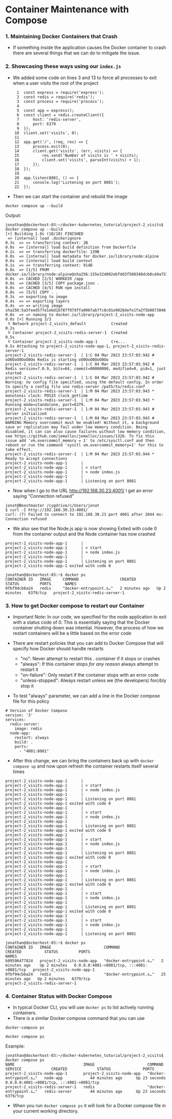 # Container Maintenance with Compose

### 1. Maintaining Docker Containers that Crash

- If something inside the application causes the Docker container to crash there are several things that we can do to mitigate the issue.

### 2. Showcasing these ways using our `index.js` 

- We added some code on lines 3 and 13 to force all processes to exit when a user visits the root of the project

```
     1  const express = require('express');
     2  const redis = require('redis');
     3  const process = require('process');
     4
     5  const app = express();
     6  const client = redis.createClient({
     7      host: 'redis-server',
     8      port: 6379
     9  });
    10  client.set('visits', 0);
    11
    12  app.get('/', (req, res) => {
    13      process.exit(0);
    14      client.get('visits', (err, visits) => {
    15          res.send('Number of visits is ' + visits);
    16          client.set('visits', parseInt(visits) + 1);
    17      });
    18  });
    19
    20  app.listen(8081, () => {
    21      console.log('Listening on port 8081');
    22  });
```

- Then we can start the container and rebuild the image

```
docker compose up --build
```

Output:

```
jonathan@dockerhost-03:~/docker-kubernetes_tutorial/project-2_visits$ docker compose up --build
[+] Building 1.8s (10/10) FINISHED
 => [internal] load .dockerignore                                                            0.3s  => => transferring context: 2B                                                              0.0s  => [internal] load build definition from Dockerfile                                         0.2s  => => transferring dockerfile: 139B                                                         0.0s  => [internal] load metadata for docker.io/library/node:alpine                               0.6s  => [internal] load build context                                                            0.1s  => => transferring context: 914B                                                            0.0s  => [1/5] FROM docker.io/library/node:alpine@sha256:155e324802ebfdd3f508340dcb0cd4a7510f859  0.0s  => CACHED [2/5] WORKDIR /app                                                                0.0s  => CACHED [3/5] COPY package.json .                                                         0.0s  => CACHED [4/5] RUN npm install                                                             0.0s  => [5/5] COPY . .                                                                           0.3s  => exporting to image                                                                       0.4s  => => exporting layers                                                                      0.4s  => => writing image sha256:5a5feed577e1ebd1b787f07dffa006fab7fc8c01e9028defe1fa2f5b0873046  0.0s  => => naming to docker.io/library/project-2_visits-node-app                                 0.0s [+] Running 3/3
 ⠿ Network project-2_visits_default           Created                                        0.2s  
 ⠿ Container project-2_visits-redis-server-1  Created                                        0.5s  
 ⠿ Container project-2_visits-node-app-1      Cre...                                         0.5s Attaching to project-2_visits-node-app-1, project-2_visits-redis-server-1
project-2_visits-redis-server-1  | 1:C 04 Mar 2023 23:57:03.942 # oO0OoO0OoO0Oo Redis is starting oO0OoO0OoO0Oo
project-2_visits-redis-server-1  | 1:C 04 Mar 2023 23:57:03.942 # Redis version=7.0.9, bits=64, commit=00000000, modified=0, pid=1, just started
project-2_visits-redis-server-1  | 1:C 04 Mar 2023 23:57:03.942 # Warning: no config file specified, using the default config. In order to specify a config file use redis-server /path/to/redis.conf
project-2_visits-redis-server-1  | 1:M 04 Mar 2023 23:57:03.943 * monotonic clock: POSIX clock_gettime
project-2_visits-redis-server-1  | 1:M 04 Mar 2023 23:57:03.943 * Running mode=standalone, port=6379.
project-2_visits-redis-server-1  | 1:M 04 Mar 2023 23:57:03.943 # Server initialized
project-2_visits-redis-server-1  | 1:M 04 Mar 2023 23:57:03.943 # WARNING Memory overcommit must be enabled! Without it, a background save or replication may fail under low memory condition. Being disabled, it can can also cause failures without low memory condition, see https://github.com/jemalloc/jemalloc/issues/1328. To fix this issue add 'vm.overcommit_memory = 1' to /etc/sysctl.conf and then reboot or run the command 'sysctl vm.overcommit_memory=1' for this to take effect.
project-2_visits-redis-server-1  | 1:M 04 Mar 2023 23:57:03.944 * Ready to accept connections
project-2_visits-node-app-1      |
project-2_visits-node-app-1      | > start
project-2_visits-node-app-1      | > node index.js
project-2_visits-node-app-1      |
project-2_visits-node-app-1      | Listening on port 8081
```

- Now when I go to the URL http://192.168.30.23:4001/ I get an error saying "Connection refused"

```
jonat@Beastmaster /cygdrive/c/Users/jonat
$ curl -I http://192.168.30.23:4001/
curl: (7) Failed to connect to 192.168.30.23 port 4001 after 2044 ms: Connection refused
```

- We also see that the Node.js app is now showing Exited with code 0 from the container output and the Node container has now crashed

```
project-2_visits-node-app-1      |
project-2_visits-node-app-1      | > start
project-2_visits-node-app-1      | > node index.js
project-2_visits-node-app-1      |
project-2_visits-node-app-1      | Listening on port 8081
project-2_visits-node-app-1 exited with code 0

jonathan@dockerhost-03:~$ docker ps
CONTAINER ID   IMAGE     COMMAND                  CREATED         STATUS         PORTS      NAMES
0fbf94cb6a24   redis     "docker-entrypoint.s…"   2 minutes ago   Up 2 minutes   6379/tcp   project-2_visits-redis-server-1
```

### 3. How to get Docker compose to restart our Container

- Important Note: In our code, we specified for the node application to exit with a status code of 0. This is essentially saying that the Docker container shutting down was intential. However, the process of how we restart containers will be a little based on the error code

- There are restart policies that you can add to Docker Compose that will specify how Docker should handle restarts
	- "no": Never attempt to restart this . container if it stops or crashes
	- "always": If this container stops *for any reason* always attempt to restart it
	- "on-failure": Only restart if the container stops with an error code
	- "unless-stopped": Always restart unless we (the developers) forcibly stop it

- To test "always" parameter, we can add a line in the Docker compose file for this policy

```
# Version of Docker Compose
version: '3'
services:
  redis-server:
    image: redis
  node-app:
    restart: always
    build: .
    ports:
      - "4001:8081"
```

- After this change, we can bring the containers back up with `docker compose up` and now upon refresh the container restarts itself several times

```
project-2_visits-node-app-1      |
project-2_visits-node-app-1      | > start
project-2_visits-node-app-1      | > node index.js
project-2_visits-node-app-1      |
project-2_visits-node-app-1      | Listening on port 8081
project-2_visits-node-app-1 exited with code 0
project-2_visits-node-app-1      |
project-2_visits-node-app-1      | > start
project-2_visits-node-app-1      | > node index.js
project-2_visits-node-app-1      |
project-2_visits-node-app-1      | Listening on port 8081
project-2_visits-node-app-1 exited with code 0
project-2_visits-node-app-1      |
project-2_visits-node-app-1      | > start
project-2_visits-node-app-1      | > node index.js
project-2_visits-node-app-1      |
project-2_visits-node-app-1      | Listening on port 8081
project-2_visits-node-app-1 exited with code 0
project-2_visits-node-app-1      |
project-2_visits-node-app-1      | > start
project-2_visits-node-app-1      | > node index.js
project-2_visits-node-app-1      |
project-2_visits-node-app-1      | Listening on port 8081
project-2_visits-node-app-1 exited with code 0
project-2_visits-node-app-1      |
project-2_visits-node-app-1      | > start
project-2_visits-node-app-1      | > node index.js
project-2_visits-node-app-1      |
project-2_visits-node-app-1      | Listening on port 8081
project-2_visits-node-app-1 exited with code 0
project-2_visits-node-app-1      |
project-2_visits-node-app-1      | > start
project-2_visits-node-app-1      | > node index.js
project-2_visits-node-app-1      |
project-2_visits-node-app-1      | Listening on port 8081

jonathan@dockerhost-03:~$ docker ps
CONTAINER ID   IMAGE                       COMMAND                  CREATED          STATUS         PORTS                                       NAMES
b89596477824   project-2_visits-node-app   "docker-entrypoint.s…"   2 minutes ago    Up 2 minutes   0.0.0.0:4001->8081/tcp, :::4001->8081/tcp   project-2_visits-node-app-1
0fbf94cb6a24   redis                       "docker-entrypoint.s…"   25 minutes ago   Up 2 minutes   6379/tcp                                    project-2_visits-redis-server-1
```

### 4. Container Status with Docker Compose

- In typical Docker CLI, you will use `docker ps` to list actively running containers. 
- There is a similar Docker compose command that you can use

```
docker-compose ps

docker compose ps
```

Example:

```
jonathan@dockerhost-03:~/docker-kubernetes_tutorial/project-2_visits$ docker compose ps
NAME                              IMAGE                       COMMAND                  SERVICE             CREATED             STATUS              PORTS
project-2_visits-node-app-1       project-2_visits-node-app   "docker-entrypoint.s…"   node-app            44 minutes ago      Up 23 seconds       0.0.0.0:4001->8081/tcp, :::4001->8081/tcp
project-2_visits-redis-server-1   redis                       "docker-entrypoint.s…"   redis-server        44 minutes ago      Up 23 seconds       6379/tcp
```

- When you run `docker compose ps` it will look for a Docker compose file in your current working directory. 